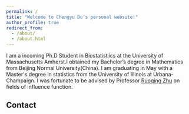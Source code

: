 ```yaml
---
permalink: /
title: "Welcome to Chengyu Du’s personal website!"
author_profile: true
redirect_from: 
  - /about/
  - /about.html
---
```




I am a incoming Ph.D Student in Biostatistiics at the University of Massachusetts Amherst.I obtained my Bachelor’s degree in Mathematics from Beijing Normal University(China). I am graduating in May with a Master's degree in statistics from the University of Illinois at Urbana-Champaign. I was fortunate to be advised by Professor [Ruoqing Zhu](https://sites.google.com/site/teazrq/home) on fields of influence function.




Contact
------


